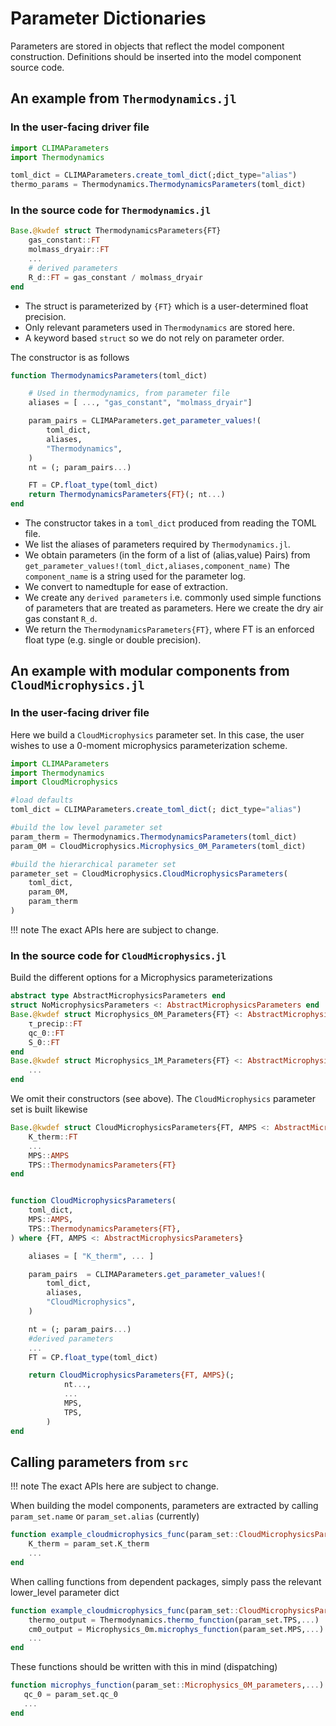 # Parameter Dictionaries

Parameters are stored in objects that reflect the model component construction. Definitions should be inserted into the model component source code.

## An example from `Thermodynamics.jl`

### In the user-facing driver file
```julia
import CLIMAParameters
import Thermodynamics

toml_dict = CLIMAParameters.create_toml_dict(;dict_type="alias")
thermo_params = Thermodynamics.ThermodynamicsParameters(toml_dict)
```

### In the source code for `Thermodynamics.jl`

```julia
Base.@kwdef struct ThermodynamicsParameters{FT}
    gas_constant::FT
    molmass_dryair::FT
    ...
    # derived parameters
    R_d::FT = gas_constant / molmass_dryair
end
```
- The struct is parameterized by `{FT}` which is a user-determined float precision.
- Only relevant parameters used in `Thermodynamics` are stored here.
- A keyword based `struct` so we do not rely on parameter order.

The constructor is as follows
```julia
function ThermodynamicsParameters(toml_dict)

    # Used in thermodynamics, from parameter file
    aliases = [ ..., "gas_constant", "molmass_dryair"]

    param_pairs = CLIMAParameters.get_parameter_values!(
        toml_dict,
        aliases,
        "Thermodynamics",
    )
    nt = (; param_pairs...)

    FT = CP.float_type(toml_dict)
    return ThermodynamicsParameters{FT}(; nt...)
end
```

- The constructor takes in a `toml_dict` produced from reading the TOML file.
- We list the aliases of parameters required by `Thermodynamics.jl`.
- We obtain parameters (in the form of a list of (alias,value) Pairs) from `get_parameter_values!(toml_dict,aliases,component_name)` The `component_name` is a string used for the parameter log.
- We convert to namedtuple for ease of extraction.
- We create any `derived parameters` i.e. commonly used simple functions of parameters that are treated as parameters. Here we create the dry air gas constant `R_d`.
- We return the `ThermodynamicsParameters{FT}`, where FT is an enforced float type (e.g. single or double precision).


## An example with modular components from `CloudMicrophysics.jl`

### In the user-facing driver file

Here we build a `CloudMicrophysics` parameter set. In this case, the user wishes to use a
0-moment microphysics parameterization scheme.
```julia
import CLIMAParameters
import Thermodynamics
import CloudMicrophysics

#load defaults
toml_dict = CLIMAParameters.create_toml_dict(; dict_type="alias")

#build the low level parameter set
param_therm = Thermodynamics.ThermodynamicsParameters(toml_dict)
param_0M = CloudMicrophysics.Microphysics_0M_Parameters(toml_dict)

#build the hierarchical parameter set
parameter_set = CloudMicrophysics.CloudMicrophysicsParameters(
    toml_dict,
    param_0M,
    param_therm
)
```
!!! note
    The exact APIs here are subject to change.

### In the source code for `CloudMicrophysics.jl`

Build the different options for a Microphysics parameterizations
```julia
abstract type AbstractMicrophysicsParameters end
struct NoMicrophysicsParameters <: AbstractMicrophysicsParameters end
Base.@kwdef struct Microphysics_0M_Parameters{FT} <: AbstractMicrophysicsParameters
    τ_precip::FT
    qc_0::FT
    S_0::FT
end
Base.@kwdef struct Microphysics_1M_Parameters{FT} <: AbstractMicrophysicsParameters
    ...
end
```
We omit their constructors (see above). The `CloudMicrophysics` parameter set is built likewise

```julia
Base.@kwdef struct CloudMicrophysicsParameters{FT, AMPS <: AbstractMicrophysicsParameters}
    K_therm::FT
    ...
    MPS::AMPS
    TPS::ThermodynamicsParameters{FT}
end


function CloudMicrophysicsParameters(
    toml_dict,
    MPS::AMPS,
    TPS::ThermodynamicsParameters{FT},
) where {FT, AMPS <: AbstractMicrophysicsParameters}

    aliases = [ "K_therm", ... ]

    param_pairs  = CLIMAParameters.get_parameter_values!(
        toml_dict,
        aliases,
        "CloudMicrophysics",
    )

    nt = (; param_pairs...)
    #derived parameters
    ...
    FT = CP.float_type(toml_dict)

    return CloudMicrophysicsParameters{FT, AMPS}(;
            nt...,
            ...
            MPS,
            TPS,
        )
end
```

## Calling parameters from `src`

!!! note
    The exact APIs here are subject to change.

When building the model components, parameters are extracted by calling `param_set.name` or `param_set.alias` (currently)
```julia
function example_cloudmicrophysics_func(param_set::CloudMicrophysicsParameters,...)
    K_therm = param_set.K_therm
    ...
end
```
When calling functions from dependent packages, simply pass the relevant lower_level parameter dict
```julia
function example_cloudmicrophysics_func(param_set::CloudMicrophysicsParameters,...)
    thermo_output = Thermodynamics.thermo_function(param_set.TPS,...)
    cm0_output = Microphysics_0m.microphys_function(param_set.MPS,...)
    ...
end
```
These functions should be written with this in mind (dispatching)
```julia
function microphys_function(param_set::Microphysics_0M_parameters,...)
   qc_0 = param_set.qc_0
   ...
end
```



